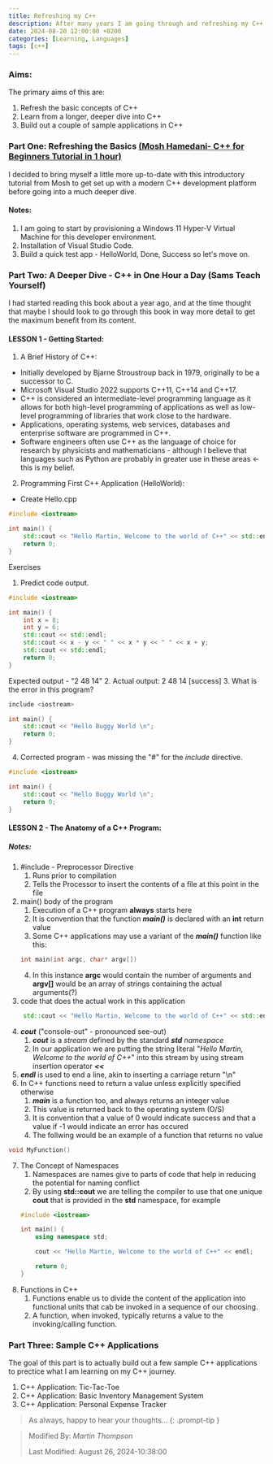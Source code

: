 ```yaml
---
title: Refreshing my C++
description: After many years I am going through and refreshing my C++ skills and bringing them right up to date.
date: 2024-08-20 12:00:00 +0200
categories: [Learning, Languages]
tags: [c++]
---
```


### Aims:

The primary aims of this are:
1. Refresh the basic concepts of C++
2. Learn from a longer, deeper dive into C++
3. Build out a couple of sample applications in C++

### Part One: Refreshing the Basics [(Mosh Hamedani- C++ for Beginners Tutorial in 1 hour)](https://www.youtube.com/watch?v=ZzaPdXTrSb8&t=442s)
I decided to bring myself a little more up-to-date with this introductory tutorial from Mosh to get set up with a modern C++ development platform before going into a much deeper dive.

#### Notes:
1. I am going to start by provisioning a Windows 11 Hyper-V Virtual Machine for this developer environment.
2. Installation of Visual Studio Code.
3. Build a quick test app - HelloWorld, Done, Success so let's move on.

### Part Two: A Deeper Dive - C++ in One Hour a Day (Sams Teach Yourself)
I had started reading this book about a year ago, and at the time thought that maybe I should look to go through this book in way more detail to get the maximum benefit from its content.

#### LESSON 1 - Getting Started:
1. A Brief History of C++: 
- Initially developed by Bjarne Stroustroup back in 1979, originally to be a successor to C.
- Microsoft Visual Studio 2022 supports C++11, C++14 and C++17.
- C++ is considered an intermediate-level programming language as it allows for both high-level programming of applications as well as low-level programming of libraries that work close to the hardware.
- Applications, operating systems, web services, databases and enterprise software are programmed in C++.
- Software engineers often use C++ as the language of choice for research by physicists and mathematicians - although I believe that languages such as Python are probably in greater use in these areas <- this is my belief.

2. Programming First C++ Application (HelloWorld):
- Create Hello.cpp

```c++
#include <iostream>

int main() {
    std::cout << "Hello Martin, Welcome to the world of C++" << std::endl;
    return 0;
}
```

Exercises
1. Predict code output.

```c++
#include <iostream>

int main() {
    int x = 8;
    int y = 6;
    std::cout << std::endl;
    std::cout << x - y << " " << x * y << " " << x + y;
    std::cout << std::endl;
    return 0;
}
```
Expected output - "2 48 14"
2. Actual output: 2 48 14 [success]
3. What is the error in this program?

```c++
include <iostream>

int main() {
    std::cout << "Hello Buggy World \n";
    return 0;
}
```
4. Corrected program - was missing the "#" for the _include_ directive.

```c++
#include <iostream>

int main() {
    std::cout << "Hello Buggy World \n";
    return 0;
}
```

#### LESSON 2 - The Anatomy of a C++ Program:
##### Notes:
1. #include - Preprocessor Directive 
    1. Runs prior to compilation
    2. Tells the Processor to insert the contents of a file at this point in the file
2. main() body of the program
    1. Execution of a C++ program **always** starts here
    2. It is convention that the function ***main()*** is declared with an **int** return value
    3. Some C++ applications may use a variant of the ***main()*** function like this:
    ```c++
    int main(int argc, char* argv[])
    ```
    4. In this instance **argc** would contain the number of arguments and **argv[]** would be an array of strings containing the actual arguments(?)
3. code that does the actual work in this application
```c++
    std::cout << "Hello Martin, Welcome to the world of C++" << std::endl;
```
4. ***cout*** ("console-out" - pronounced see-out)
    1. ***cout*** is a _stream_ defined by the standard ***std*** _namespace_
    2. In our application we are putting the string literal "_Hello Martin, Welcome to the world of C++_" into this stream by using stream insertion operator ***<<***
5. ***endl*** is used to end a line, akin to inserting a carriage return "\n"
6. In C++ functions need to return a value unless explicitly specified otherwise
    1. ***main*** is a function too, and always returns an integer value
    2. This value is returned back to the operating system (O/S)
    3. It is convention that a value of 0 would indicate success and that a value if -1 would indicate an error has occured
    4. The follwing would be an example of a function that returns no value
```C++
void MyFunction()
```
7. The Concept of Namespaces
    1. Namespaces are names give to parts of code that help in reducing the potential for naming conflict
    2. By using **std::cout** we are telling the compiler to use that one unique **cout** that is provided in the **std** namespace, for example
    ```c++
    #include <iostream>

    int main() {
        using namespace std;

        cout << "Hello Martin, Welcome to the world of C++" << endl;

        return 0;
    }
    ```
8. Functions in C++
    1. Functions enable us to divide the content of the application into functional units that cab be invoked in a sequence of our choosing.
    2. A function, when invoked, typically returns a value to the invoking/calling function.


### Part Three: Sample C++ Applications
The goal of this part is to actually build out a few sample C++ applications to prectice what I am learning on my C++ journey.

1. C++ Application: Tic-Tac-Toe
2. C++ Application: Basic Inventory Management System 
3. C++ Application: Personal Expense Tracker


> As always, happy to hear your thoughts... 
{: .prompt-tip }

>
> Modified By: _Martin Thompson_
>
> Last Modified: August 26, 2024-10:38:00